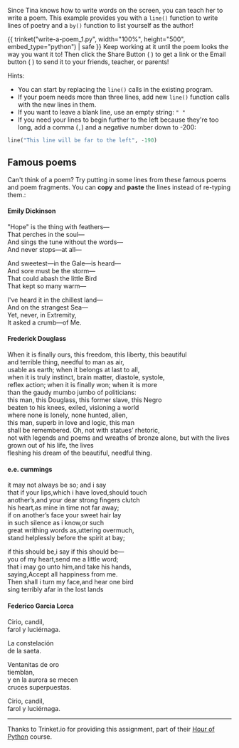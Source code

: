 Since Tina knows how to write words on the screen, you can teach her to write a poem.  This example provides you with a `line()` function to write lines of poetry and a `by()` function to list yourself as the author!

{{ trinket("write-a-poem_1.py", width="100%", height="500", embed_type="python") | safe }}
Keep working at it until the poem looks the way you want it to!  Then click the Share Button ( <i class="fa fa-share-alt"></i> ) to get a link or the Email button ( <i class="fa fa-envelope-o"></i> ) to send it to your friends, teacher, or parents!
 
Hints:
* You can start by replacing the `line()` calls in the existing program.
* If your poem needs more than three lines, add new `line()` function calls with the new lines in them.
* If you want to leave a blank line, use an empty string: `" "`
* If you need your lines to begin further to the left because they're too long, add a comma (`,`) and a negative number down to -200:

```python
line("This line will be far to the left", -190)
```

## Famous poems

Can't think of a poem?  Try putting in some lines from these famous poems and poem fragments.  You can **copy** and **paste** the lines instead of re-typing them.:

#### Emily Dickinson
"Hope" is the thing with feathers—  
That perches in the soul—  
And sings the tune without the words—  
And never stops—at all—  

And sweetest—in the Gale—is heard—  
And sore must be the storm—  
That could abash the little Bird  
That kept so many warm—  

I've heard it in the chillest land—  
And on the strangest Sea—  
Yet, never, in Extremity,  
It asked a crumb—of Me.   

#### Frederick Douglass
When it is finally ours, this freedom, this liberty, this beautiful  
and terrible thing, needful to man as air,     
usable as earth; when it belongs at last to all,   
when it is truly instinct, brain matter, diastole, systole,   
reflex action; when it is finally won; when it is more   
than the gaudy mumbo jumbo of politicians:   
this man, this Douglass, this former slave, this Negro   
beaten to his knees, exiled, visioning a world   
where none is lonely, none hunted, alien,   
this man, superb in love and logic, this man   
shall be remembered. Oh, not with statues’ rhetoric,   
not with legends and poems and wreaths of bronze alone,
but with the lives grown out of his life, the lives   
fleshing his dream of the beautiful, needful thing.


#### e.e. cummings

it may not always be so; and i say  
that if your lips,which i have loved,should touch  
another’s,and your dear strong fingers clutch  
his heart,as mine in time not far away;  
if on another’s face your sweet hair lay  
in such silence as i know,or such  
great writhing words as,uttering overmuch,  
stand helplessly before the spirit at bay;  

if this should be,i say if this should be—  
you of my heart,send me a little word;  
that i may go unto him,and take his hands,  
saying,Accept all happiness from me.  
Then shall i turn my face,and hear one bird  
sing terribly afar in the lost lands  

#### Federico Garcia Lorca

Cirio, candil,  
farol y luciérnaga.  
  
La constelación   
de la saeta.  
  
Ventanitas de oro   
tiemblan,   
y en la aurora se mecen   
cruces superpuestas.
  
Cirio, candil,   
farol y luciérnaga.  
 


---

Thanks to Trinket.io for providing this assignment, 
part of their [Hour of Python](https://hourofpython.com/a-visual-introduction-to-python/) 
course.